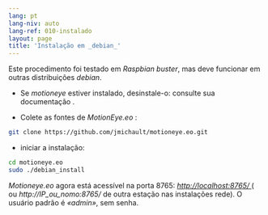 ```yaml
---
lang: pt
lang-niv: auto
lang-ref: 010-instalado
layout: page
title: 'Instalação em _debian_'
---
```


Este procedimento foi testado em _Raspbian buster_, mas deve funcionar em outras distribuições _debian_.

* Se _motioneye_ estiver instalado, desinstale-o: consulte sua documentação [](https://github.com/ccrisan/motioneye/wiki).  


* Colete as fontes de _MotionEye.eo_ :



```bash
git clone https://github.com/jmichault/motioneye.eo.git
```

* iniciar a instalação:



```bash
cd motioneye.eo
sudo ./debian_install
```

_Motioneye.eo_ agora está acessível na porta 8765: [ _http://localhost:8765/_ ](http://localhost:8765/) ( ou _http://IP_ou_nomo:8765/_ de outra estação nas instalações rede). O usuário padrão é _«admin»_, sem senha.

